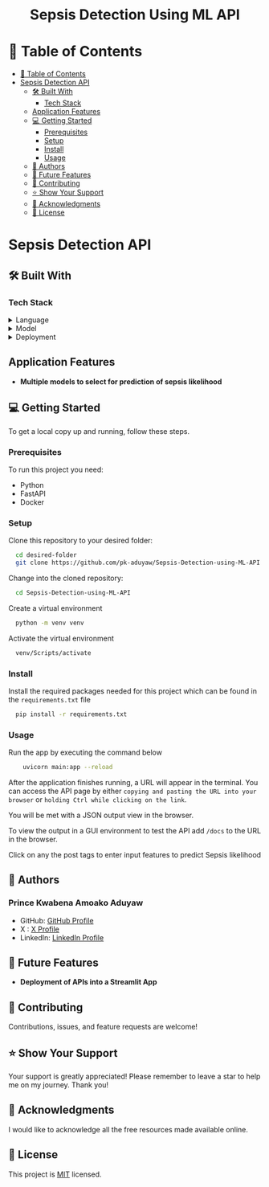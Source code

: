 <div align="center">
  <h1><b>Sepsis Detection Using ML API</b></h1>
</div>

<!-- TABLE OF CONTENTS -->

# 📖 Table of Contents

- [📖 Table of Contents](#-table-of-contents)
- [Sepsis Detection API](#sepsis-detection-api)
  - [🛠 Built With](#-built-with)
    - [Tech Stack](#tech-stack)
  - [Application Features](#application-features)
  - [💻 Getting Started](#-getting-started)
    - [Prerequisites](#prerequisites)
    - [Setup](#setup)
    - [Install](#install)
    - [Usage](#usage)
  - [👥 Authors](#-authors)
  - [🔭 Future Features](#-future-features)
  - [🤝 Contributing](#-contributing)
  - [⭐️ Show Your Support](#️-show-your-support)
  - [🙏 Acknowledgments](#-acknowledgments)
  - [📝 License](#-license)

<!-- PROJECT DESCRIPTION -->

# Sepsis Detection API <a name="sepsis-detection-api"></a>



## 🛠 Built With <a name="-built-with"></a>

### Tech Stack <a name="tech-stack"></a>

<!--
<details>
  <summary>GUI</summary>
  <ul>
    <li><a href="">Streamlit</a></li>
  </ul>
</details>
-->

<!--
<details>
<summary>Database</summary>
  <ul>
    <li><a href="">Microsoft SQL Server</a></li>
  </ul>
</details>
-->

<details>
<summary>Language</summary>
  <ul>
    <li><a href="">Python</a></li>
  </ul>
</details>

<details>
<summary>Model</summary>
  <ul>
    <li><a href="">Sklearn</a></li>
  </ul>
</details>

<details>
<summary>Deployment</summary>
  <ul>
    <li><a href="">FastAPI</a></li>
    <li><a href="">Docker</a></li>
  </ul>
</details>


## Application Features <a name="application-features"></a>

- **Multiple models to select for prediction of sepsis likelihood**


<!-- GETTING STARTED -->

## 💻 Getting Started <a name="-getting-started"></a>

To get a local copy up and running, follow these steps.


### Prerequisites <a name="prerequisites"></a>

To run this project you need:

- Python
- FastAPI
- Docker

### Setup <a name="setup"></a>

Clone this repository to your desired folder:

```sh
  cd desired-folder
  git clone https://github.com/pk-aduyaw/Sepsis-Detection-using-ML-API.git
```

Change into the cloned repository:

```sh
  cd Sepsis-Detection-using-ML-API
```

Create a virtual environment

```sh
  python -m venv venv
```

Activate the virtual environment

```sh
  venv/Scripts/activate
```

### Install <a name="install"></a>

Install the required packages needed for this project which can be found in the `requirements.txt` file
```sh
  pip install -r requirements.txt
```

### Usage <a name="usage"></a>

Run the app by executing the command below

```sh
    uvicorn main:app --reload
```

After the application finishes running, a URL will appear in the terminal. You can access the API page by either `copying and pasting the URL into your browser` or `holding Ctrl while clicking on the link`.

You will be met with a JSON output view in the browser.

To view the output in a GUI environment to test the API add `/docs` to the URL in the browser.


Click on any the post tags to enter input features to predict Sepsis likelihood

## 👥 Authors <a name="-authors"></a>

### Prince Kwabena Amoako Aduyaw

- GitHub: [GitHub Profile](https://github.com/pk-aduyaw)
- X : [X Profile](https://twitter.com/pk_aduyaw)
- LinkedIn: [LinkedIn Profile](https://www.linkedin.com/in/prince-kwabena-aduyaw)



## 🔭 Future Features <a name="-future-features"></a>

- **Deployment of APIs into a Streamlit App**
  
  



## 🤝 Contributing <a name="-contributing"></a>

Contributions, issues, and feature requests are welcome!


## ⭐️ Show Your Support <a name="-show-your-support"></a>

Your support is greatly appreciated! Please remember to leave a star to help me on my journey. Thank you!


## 🙏 Acknowledgments <a name="-acknowledgments"></a>

I would like to acknowledge all the free resources made available online.



<!-- LICENSE -->

## 📝 License <a name="-license"></a>

This project is [MIT](./LICENSE) licensed.


